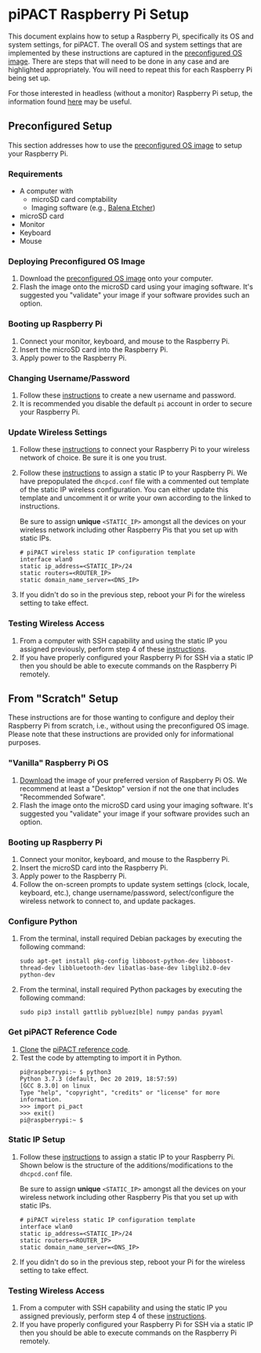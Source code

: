# piPACT Raspberry Pi Setup
This document explains how to setup a Raspberry Pi, specifically its OS and system settings, for piPACT. The overall OS and system settings that are implemented by these instructions are captured in the [preconfigured OS image](). There are steps that will need to be done in any case and are highlighted appropriately. You will need to repeat this for each Raspberry Pi being set up.

For those interested in headless (without a monitor) Raspberry Pi setup, the information found [here](https://www.raspberrypi.org/documentation/configuration/wireless/headless.md) may be useful.

## Preconfigured Setup
This section addresses how to use the [preconfigured OS image]() to setup your Raspberry Pi.

### Requirements
- A computer with
  - microSD card comptability
  - Imaging software (e.g., [Balena Etcher](https://www.balena.io/etcher/))
- microSD card
- Monitor
- Keyboard
- Mouse

### Deploying Preconfigured OS Image
1. Download the [preconfigured OS image]() onto your computer.
2. Flash the image onto the microSD card using your imaging software. It's suggested you "validate" your image if your software provides such an option.

### Booting up Raspberry Pi
1. Connect your monitor, keyboard, and mouse to the Raspberry Pi.
2. Insert the microSD card into the Raspberry Pi.
3. Apply power to the Raspberry Pi.

### Changing Username/Password
1. Follow these [instructions](https://www.maketecheasier.com/change-raspberry-pi-password/) to create a new username and password.
2. It is recommended you disable the default `pi` account in order to secure your Raspberry Pi.

### Update Wireless Settings
1. Follow these [instructions](https://www.raspberrypi.org/documentation/configuration/wireless/desktop.md) to connect your Raspberry Pi to your wireless network of choice. Be sure it is one you trust.
2. Follow these [instructions](https://pimylifeup.com/raspberry-pi-static-ip-address/) to assign a static IP to your Raspberry Pi. We have prepopulated the `dhcpcd.conf` file with a commented out template of the static IP wireless configuration. You can either update this template and uncomment it or write your own according to the linked to instructions.
   
   Be sure to assign **unique** `<STATIC_IP>` amongst all the devices on your wireless network including other Raspberry Pis that you set up with static IPs.
   ```
   # piPACT wireless static IP configuration template
   interface wlan0
   static ip_address=<STATIC_IP>/24
   static routers=<ROUTER_IP>
   static domain_name_server=<DNS_IP>
   ```
3. If you didn't do so in the previous step, reboot your Pi for the wireless setting to take effect.

### Testing Wireless Access
1. From a computer with SSH capability and using the static IP you assigned previously, perform step 4 of these [instructions](https://www.raspberrypi.org/documentation/remote-access/ssh/).
2. If you have properly configured your Raspberry Pi for SSH via a static IP then you should be able to execute commands on the Raspberry Pi remotely.

## From "Scratch" Setup
These instructions are for those wanting to configure and deploy their Raspberry Pi from scratch, i.e., without using the preconfigured OS image. Please note that these instructions are provided only for informational purposes.

### "Vanilla" Raspberry Pi OS
1. [Download](https://www.raspberrypi.org/downloads/raspberry-pi-os/) the image of your preferred version of Raspberry Pi OS. We recommend at least a "Desktop" version if not the one that includes "Recommended Sofware".
2. Flash the image onto the microSD card using your imaging software. It's suggested you "validate" your image if your software provides such an option.

### Booting up Raspberry Pi
1. Connect your monitor, keyboard, and mouse to the Raspberry Pi.
2. Insert the microSD card into the Raspberry Pi.
3. Apply power to the Raspberry Pi.
4. Follow the on-screen prompts to update system settings (clock, locale, keyboard, etc.), change username/password, select/configure the wireless network to connect to, and update packages.

### Configure Python
1. From the terminal, install required Debian packages by executing the following command:
   ```
   sudo apt-get install pkg-config libboost-python-dev libboost-thread-dev libbluetooth-dev libatlas-base-dev libglib2.0-dev python-dev
   ```
2. From the terminal, install required Python packages by executing the following command:
   ```
   sudo pip3 install gattlib pybluez[ble] numpy pandas pyyaml
   ```
   
### Get piPACT Reference Code
1. [Clone](https://www.git-scm.com/docs/git-clone) the [piPACT reference code](https://github.com/BWSI-piPACT/reference_code).
2. Test the code by attempting to import it in Python.
   ```console
   pi@raspberrypi:~ $ python3
   Python 3.7.3 (default, Dec 20 2019, 18:57:59) 
   [GCC 8.3.0] on linux
   Type "help", "copyright", "credits" or "license" for more information.
   >>> import pi_pact
   >>> exit()
   pi@raspberrypi:~ $ 
   ```
   
### Static IP Setup
1. Follow these [instructions](https://pimylifeup.com/raspberry-pi-static-ip-address/) to assign a static IP to your Raspberry Pi. Shown below is the structure of the additions/modifications to the `dhcpcd.conf` file.
   
   Be sure to assign **unique** `<STATIC_IP>` amongst all the devices on your wireless network including other Raspberry Pis that you set up with static IPs.
   ```
   # piPACT wireless static IP configuration template
   interface wlan0
   static ip_address=<STATIC_IP>/24
   static routers=<ROUTER_IP>
   static domain_name_server=<DNS_IP>
   ```
2. If you didn't do so in the previous step, reboot your Pi for the wireless setting to take effect.

### Testing Wireless Access
1. From a computer with SSH capability and using the static IP you assigned previously, perform step 4 of these [instructions](https://www.raspberrypi.org/documentation/remote-access/ssh/).
2. If you have properly configured your Raspberry Pi for SSH via a static IP then you should be able to execute commands on the Raspberry Pi remotely.
